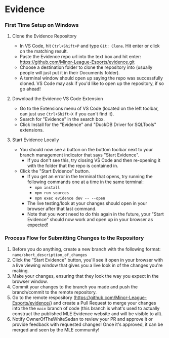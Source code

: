 # Evidence

### First Time Setup on Windows
1. Clone the Evidence Repository
    - In VS Code, hit `Ctrl+Shift+P` and type `Git: Clone`.  Hit enter or click on the matching result.
    - Paste the Evidence repo url into the text box and hit enter: https://github.com/Minor-League-Esports/evidence.git
    - Choose a destination folder to clone the repository into (usually people will just put it in their Documents folder).
    - A terminal window should open up saying the repo was successfully cloned.  VS Code may ask if you'd like to open up the repository, if so go ahead!

2. Download the Evidence VS Code Extension
    - Go to the Extensions menu of VS Code (located on the left toolbar, can just use `Ctrl+Shift+X` if you can't find it).
    - Search for "Evidence" in the search box.
    - Click Install for the "Evidence" and "DuckDB Driver for SQLTools" extensions.

3. Start Evidence Locally
    - You should now see a button on the bottom toolbar next to your branch management indicator that says "Start Evidence".
      - If you don't see this, try closing VS Code and then re-opening it with the folder that the repo is contained in.
    - Click the "Start Evidence" button.
      - If you get an error in the terminal that opens, try running the following commands one at a time in the same terminal:
        - `npm install`
        - `npm run sources`
        - `npm exec evidence dev -- --open`
      - The live testing/look at your changes should open in your browser after that last command.
      - Note that you wont need to do this again in the future, your "Start Evidence" should now work and open up in your browser as expected!


### Process Flow for Submitting Changes to the Repository
1. Before you do anything, create a new branch with the following format: `name/short_description_of_changes`
2. Click the "Start Evidence" button, you'll see it open in your browser with a live viewing window that gives you a live look in of the changes you're making.
3. Make your changes, ensuring that they look the way you expect in the browser window.
4. Commit your changes to the branch you made and push the branch/commit to the remote repository.
5. Go to the remote respository (https://github.com/Minor-League-Esports/evidence/) and create a Pull Request to merge your changes into the the `main` branch of code (this branch is what's used to actually construct the published MLE Evidence website and will be visible to all).
6. Notify OwnerOfTheWhiteSedan to review your PR and approve it or provide feedback with requested changes!  Once it's approved, it can be merged and seen by the MLE community!
